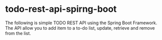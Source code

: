 # todo-rest-api-spirng-boot
The following is simple TODO REST API using the Spring Boot Framework. The API allow you to add item to a to-do list, update, retrieve and remove from the list.
